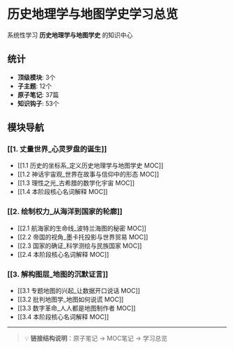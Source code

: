 # 历史地理学与地图学史学习总览

系统性学习 **历史地理学与地图学史** 的知识中心

## 统计

- **顶级模块**: 3个
- **子主题**: 12个
- **原子笔记**: 37篇
- **知识钩子**: 53个

## 模块导航

### [[1. 丈量世界_心灵罗盘的诞生]]

- [[1.1 历史的坐标系_定义历史地理学与地图学史 MOC]]
- [[1.2 神话宇宙观_世界在故事与信仰中的形态 MOC]]
- [[1.3 理性之光_古希腊的数学化宇宙 MOC]]
- [[1.4 本阶段核心名词解释 MOC]]

### [[2. 绘制权力_从海洋到国家的轮廓]]

- [[2.1 航海家的生命线_波特兰海图的秘密 MOC]]
- [[2.2 帝国的视角_墨卡托投影与世界贸易 MOC]]
- [[2.3 国家的确证_科学测绘与民族国家 MOC]]
- [[2.4 本阶段核心名词解释 MOC]]

### [[3. 解构图层_地图的沉默证言]]

- [[3.1 专题地图的兴起_让数据开口说话 MOC]]
- [[3.2 批判地图学_地图如何说谎 MOC]]
- [[3.3 数字革命_人人都是地图制作者 MOC]]
- [[3.4 本阶段核心名词解释 MOC]]

---

> 💡 **链接结构说明**：原子笔记 → MOC笔记 → 学习总览
